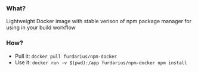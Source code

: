 ### What?

Lightweight Docker image with stable verison of npm package manager for using in your build workflow

### How?

* Pull it: `docker pull furdarius/npm-docker`
* Use it: `docker run -v $(pwd):/app furdarius/npm-docker npm install`

